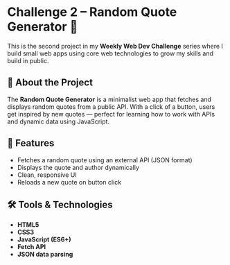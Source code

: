 # Challenge 2 – Random Quote Generator 📜

This is the second project in my **Weekly Web Dev Challenge** series where I build small web apps using core web technologies to grow my skills and build in public.

## 🚀 About the Project

The **Random Quote Generator** is a minimalist web app that fetches and displays random quotes from a public API. With a click of a button, users get inspired by new quotes — perfect for learning how to work with APIs and dynamic data using JavaScript.

## 🔧 Features

- Fetches a random quote using an external API (JSON format)
- Displays the quote and author dynamically
- Clean, responsive UI
- Reloads a new quote on button click

## 🛠️ Tools & Technologies

- **HTML5**
- **CSS3**
- **JavaScript (ES6+)**
- **Fetch API**
- **JSON data parsing**
